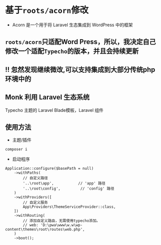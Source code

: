 
# 基于`roots/acorn`修改
- Acorn 是一个用于将 Laravel 生态集成到 WordPress 中的框架

## `roots/acorn`只适配Word Press，所以，我决定自己修改一个适配`Typecho`的版本，并且会持续更新

## !! 忽然发现继续微改,可以支持集成到大部分传统php环境中的

## Monk 利用 Laravel 生态系统
 Typecho 主题的 Laravel Blade模板，Laravel 组件

## 使用方法
- 主题/插件
```
composer i
```
- 启动程序
```
Application::configure($basePath = null)
    ->withPaths(
        // 自定义路径
        '..\root\app',           // 'app' 路径
        '..\root\config',         // 'config' 路径
    )
    ->withProviders([
        // 自定义服务
        App\Providers\ThemeServiceProvider::class,
    ])
    ->withRouting(
        // 添加自定义路由，无需使用typecho添加。
        // web: 'D:\pwa\www\w.w\wp-content\themes\root\routes\web.php',
    )
    ->boot();
```
